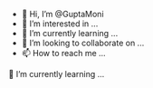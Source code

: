 - 👋 Hi, I’m @GuptaMoni
- 👀 I’m interested in ...
- 🌱 I’m currently learning ...
- 💞️ I’m looking to collaborate on ...
- 📫 How to reach me ...

<!---
GuptaMoni/GuptaMoni is a ✨ special ✨ repository because its `README.md` (this file) appears on your GitHub profile.
You can click the Preview link to take a look at your changes.
---> 🌱 I’m currently learning ...
